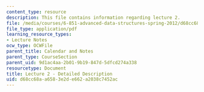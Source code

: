 ```yaml
---
content_type: resource
description: This file contains information regarding lecture 2.
file: /media/courses/6-851-advanced-data-structures-spring-2012/d68cc68aa6583e2de662a2038c7452ac_MIT6_851S12_Lecture2.pdf
file_type: application/pdf
learning_resource_types:
- Lecture Notes
ocw_type: OCWFile
parent_title: Calendar and Notes
parent_type: CourseSection
parent_uid: 9d1ac4aa-2b01-9b19-847d-5dfcd274a338
resourcetype: Document
title: Lecture 2 - Detailed Description
uid: d68cc68a-a658-3e2d-e662-a2038c7452ac
---
```

